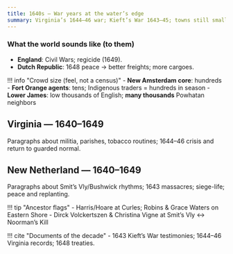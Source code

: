 ```yaml
---
title: 1640s — War years at the water’s edge
summary: Virginia’s 1644–46 war; Kieft’s War 1643–45; towns still small and countable.
---
```


### What the world sounds like (to them)
- **England**: Civil Wars; regicide (1649).
- **Dutch Republic**: 1648 peace → better freights; more cargoes.

!!! info "Crowd size (feel, not a census)"
    - **New Amsterdam core**: hundreds
    - **Fort Orange agents**: tens; Indigenous traders = hundreds in season
    - **Lower James**: low thousands of English; **many thousands** Powhatan neighbors

## Virginia — 1640–1649
Paragraphs about militia, parishes, tobacco routines; 1644–46 crisis and return to guarded normal.

## New Netherland — 1640–1649
Paragraphs about Smit’s Vly/Bushwick rhythms; 1643 massacres; siege-life; peace and replanting.

!!! tip "Ancestor flags"
    - Harris/Hoare at Curles; Robins & Grace Waters on Eastern Shore
    - Dirck Volckertszen & Christina Vigne at Smit’s Vly ↔ Noorman’s Kill

!!! cite "Documents of the decade"
    - 1643 Kieft’s War testimonies; 1644–46 Virginia records; 1648 treaties.
